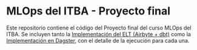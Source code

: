 
# MLOps del ITBA - Proyecto final

Este repositorio contiene el código del Proyecto final del curso MLOps del ITBA. Se incluyen tanto la [Implementación del ELT (Airbyte + dbt)](airbyte-dbt/README.md) como la [Implementación en Dagster](dagster/README.md), con el detalle de la ejecución para cada una.